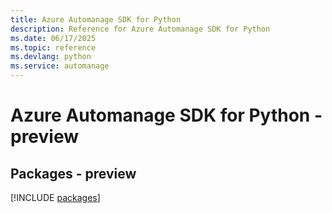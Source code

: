 ```yaml
---
title: Azure Automanage SDK for Python
description: Reference for Azure Automanage SDK for Python
ms.date: 06/17/2025
ms.topic: reference
ms.devlang: python
ms.service: automanage
---
```

# Azure Automanage SDK for Python - preview
## Packages - preview
[!INCLUDE [packages](automanage-index.md)]